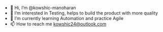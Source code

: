 - 👋 Hi, I’m @kowshic-manoharan
- 👀 I’m interested in Testing, helps to build the product with more quality
- 🌱 I’m currently learning Automation and practice Agile
- 📫 How to reach me kowshic24@outlook.com

<!---
kowshic-manoharan/kowshic-manoharan is a ✨ special ✨ repository because its `README.md` (this file) appears on your GitHub profile.
You can click the Preview link to take a look at your changes.
--->
